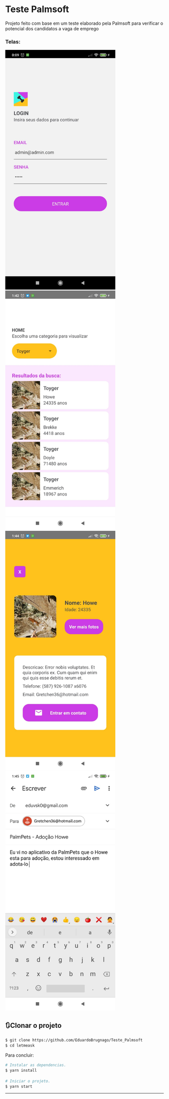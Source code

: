 # Teste Palmsoft

Projeto feito com base em um teste elaborado pela Palmsoft para verificar o potencial dos candidatos a vaga de emprego



### Telas:

<p float="center">
  <img alt="Mobile" width="350" src="README/img2.jfif" />
  <img alt="Mobile" width="350" src="README/img4.jfif" />
  <img alt="Mobile" width="350" src="README/img1.jfif" />
  <img alt="Mobile" width="350" src="README/img3.jfif" />  
</p>


## 🔃Clonar o projeto

```bash
$ git clone https://github.com/EduardoBrugnago/Teste_Palmsoft
$ cd letmeask
```
Para concluir:
```bash
# Instalar as dependencias.
$ yarn install

# Iniciar o projeto.
$ yarn start

```

---
